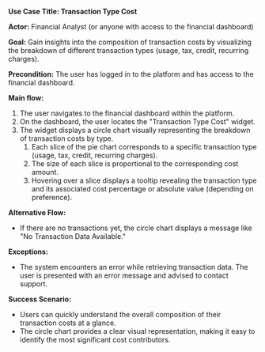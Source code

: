 
﻿**Use Case Title: Transaction Type Cost** 

**Actor:** Financial Analyst (or anyone with access to the financial dashboard)

**Goal:** Gain insights into the composition of transaction costs by visualizing the breakdown of different transaction types (usage, tax, credit, recurring charges).

**Precondition:** The user has logged in to the platform and has access to the financial dashboard.

**Main flow:**

1. The user navigates to the financial dashboard within the platform.
1. On the dashboard, the user locates the "Transaction Type Cost" widget.
1. The widget displays a circle chart visually representing the breakdown of transaction costs by type.
   1. Each slice of the pie chart corresponds to a specific transaction type (usage, tax, credit, recurring charges).
   1. The size of each slice is proportional to the corresponding cost amount.
   1. Hovering over a slice displays a tooltip revealing the transaction type and its associated cost percentage or absolute value (depending on preference).


**Alternative Flow:**

- If there are no transactions yet, the circle chart displays a message like "No Transaction Data Available."

**Exceptions:**

- The system encounters an error while retrieving transaction data. The user is presented with an error message and advised to contact support.

**Success Scenario:**

- Users can quickly understand the overall composition of their transaction costs at a glance.
- The circle chart provides a clear visual representation, making it easy to identify the most significant cost contributors.





